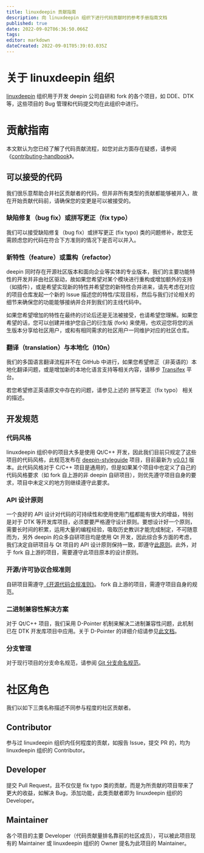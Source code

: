```yaml
---
title: linuxdeepin 贡献指南
description: 向 linuxdeepin 组织下进行代码贡献时的参考手册指南文档
published: true
date: 2022-09-02T06:36:50.066Z
tags: 
editor: markdown
dateCreated: 2022-09-01T05:39:03.035Z
---
```


# 关于 linuxdeepin 组织

[linuxdeepin](https://github.com/linuxdeepin/) 组织用于开发 deepin 公司自研和 fork 的各个项目，如 DDE、DTK 等，这些项目的 Bug 管理和代码提交均在此组织中进行。

# 贡献指南

本文默认为您已经了解了代码贡献流程，如您对此方面存在疑惑，请参阅《[contributing-handbook](/zh/开发者指南/contributing-handbook)》。

## 可以接受的代码

我们很乐意帮助合并社区贡献者的代码，但并非所有类型的贡献都能够被并入，故在开始贡献代码前，请确保您的变更是可以被接受的。

### 缺陷修复（bug fix）或拼写更正（fix typo）

我们可以接受缺陷修复（bug fix）或拼写更正 (fix typo) 类的问题修补，故您无需顾虑您的代码在符合下方准则的情况下是否可以并入。

### 新特性（feature）或重构（refactor）

deepin 同时存在开源社区版本和面向企业等实体的专业版本，我们的主要功能特性的开发并非由社区驱动，故如果您希望对某个模块进行重构或增加额外的支持（如插件），或是希望实现新的特性并希望您的新特性合并进来，请先考虑在对应的项目仓库发起一个新的 Issue 描述您的特性/实现目标，然后与我们讨论相关的细节来确保您的功能能够接纳并合并到我们的主线代码中。

如果您希望增加的特性在最终的讨论后还是无法被接受，也请希望您理解。如果您希望的话，您可以创建并维护您自己的衍生版 (fork) 来使用，也欢迎您将您的派生版本分享给社区用户，或和有相同需求的社区用户一同维护对应的社区仓库。

### 翻译（translation）与本地化（l10n）

我们的多国语言翻译流程并不在 GitHub 中进行，如果您希望修正（非英语的）本地化翻译问题，或是增加新的本地化语言支持等相关内容，请移步 [Transifex](https://www.transifex.com/linuxdeepin/public/) 平台。

若您希望修正英语原文中存在的问题，请参见上述的 拼写更正（fix typo） 相关的描述。

## 开发规范

### 代码风格

linuxdeepin 组织中的项目大多是使用 Qt/C++ 开发，因此我们目前只规定了这些项目的代码风格，此规范发布在 [deepin-styleguide](https://github.com/linuxdeepin/deepin-styleguide) 项目，目前最新为 [v0.0.1](https://github.com/linuxdeepin/deepin-styleguide/releases/tag/v0.0.1) 版本。此代码风格对于 C/C++ 项目是通用的，但是如果某个项目中也定义了自己的代码风格要求（如 fork 自上游的非 deepin 自研项目），则优先遵守项目自身的要求，项目中未定义的地方则继续遵守此要求。

### API 设计原则

一个良好的 API 设计对代码的可持续性和使用使用门槛都能有很大的增益，特别是对于 DTK 等开发库项目，必须要要严格遵守设计原则。要想设计好一个原则，需要长时间的积累，运用大量的编程经验，吸取历史教训才能完成制定，不可随意而为，另外 deepin 的众多自研项目均是使用 Qt 开发，因此综合多方面的考虑，我们决定自研项目与 Qt 项目的 API 设计原则保持一致，即遵守[此原则](https://wiki.qt.io/API_Design_Principles)。此外，对于 fork 自上游的项目，需要遵守此项目原本的设计原则。

### 开源/许可协议合规准则

自研项目需遵守[《开源代码合规准则》](https://wiki.deepin.org/zh/%E5%BC%80%E5%8F%91%E8%80%85%E6%8C%87%E5%8D%97/%E5%BC%80%E6%BA%90%E4%BB%A3%E7%A0%81%E5%90%88%E8%A7%84%E5%87%86%E5%88%99)。
fork 自上游的项目，需遵守项目自身的规范。

### 二进制兼容性解决方案

对于 Qt/C++ 项目，我们采用 D-Pointer 机制来解决二进制兼容性问题，此机制已在 DTK 开发库项目中应用。关于 D-Pointer 的详细介绍请参见[此文档](https://wiki.qt.io/D-Pointer)。

### 分支管理

对于现行项目的分支命名规范，请参阅 [Git 分支命名规范](/zh/开发者指南/规范文档/branch-naming-convention)。

# 社区角色

我们以如下三类名称描述不同参与程度的社区贡献者。

## Contributor

参与过 linuxdeepin 组织内任何程度的贡献，如报告 Issue，提交 PR 的，均为 linuxdeepin 组织的 Contributor。

## Developer

提交 Pull Request，且不仅仅是 fix typo 类的贡献，而是为所贡献的项目带来了更大的收益，如解决 Bug，添加功能，此类贡献者即为 linuxdeepin 组织的 Developer。

## Maintainer

各个项目的主要 Developer（代码贡献量排名靠前的社区成员），可以被此项目现有的 Maintainer 或 linuxdeepin 组织的 Owner 提名为此项目的 Maintainer。